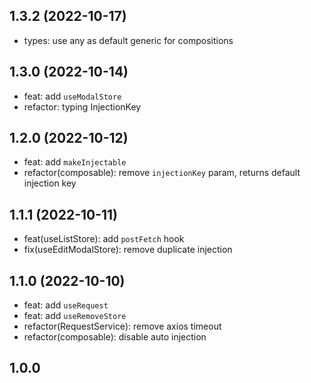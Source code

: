 ## 1.3.2 (2022-10-17)

- types: use any as default generic for compositions

## 1.3.0 (2022-10-14)

- feat: add `useModalStore`
- refactor: typing InjectionKey

## 1.2.0 (2022-10-12)

- feat: add `makeInjectable`
- refactor(composable): remove `injectionKey` param, returns default injection key

## 1.1.1 (2022-10-11)

- feat(useListStore): add `postFetch` hook
- fix(useEditModalStore): remove duplicate injection

## 1.1.0 (2022-10-10)

- feat: add `useRequest`
- feat: add `useRemoveStore`
- refactor(RequestService): remove axios timeout
- refactor(composable): disable auto injection

## 1.0.0
